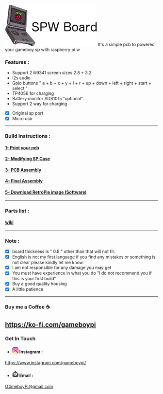 <img src="images/logo1.png" width="60%">
It's a simple pcb to powered your gameboy sp with raspberry pi w


### Features : 

- Support 2 ili9341 screen sizes 2.8 + 3.2
- i2s audio
- Gpio buttons " a + b + x + y + l + r + up + down + left + right + start + select "
- TP4056 for charging 
- Battery monitor ADS1015 "optional"
- Support 2 way for charging 
- [x] Original sp port
- [x] Micro usb
-----

###  Build Instructions :
#### [1- Print your pcb](https://github.com/Gameboypi/SPW/blob/master/Gerber%20files/README.md)
#### [2- Modifying SP Case](https://github.com/Gameboypi/SPW/blob/master/Modifying%20sp%20case/README.md)
#### [3- PCB Assembly](https://github.com/Gameboypi/SPW/tree/master/PCB%20Assembly/README.md)
#### [4- Final Assembly](https://github.com/Gameboypi/SPW/tree/master/Final%20Assembly/README.md)
#### [5- Download RetroPie image (Software)](https://github.com/Gameboypi/SPW/tree/master/Retropie%20image/README.md)
-----

### Parts list :
#### [wiki](https://github.com/Gameboypi/SPW/wiki)
-----

### Note :
- [x] board thickness is " 0.8 " other than that will not fit.
- [x] English is not my first language if you find any mistakes or something is not clear please kindly let me know.
- [x] I am not responsible for any damage you may get
- [x] You must have experience in what you do "I do not recommend you if this is your first build"
- [x] Buy a good quality housing 
- [x] A little patience
-----

### Buy me a Coffee ☕
https://ko-fi.com/gameboypi 
-----

### Get In Touch
- #### <img src="images/ig.png" width="20px"> Instagram : 
https://www.instagram.com/gameboypi/
- #### <img src="images/email.png" width="20px"> Email : 
G4meboyPi@gmail.com
